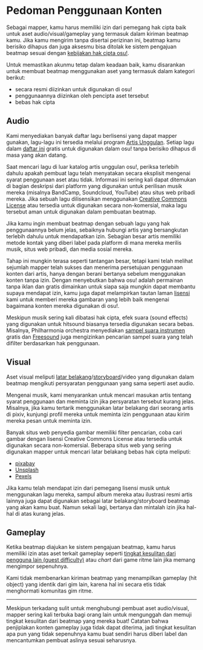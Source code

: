 # Pedoman Penggunaan Konten

Sebagai mapper, kamu harus memiliki izin dari pemegang hak cipta baik untuk aset audio/visual/gameplay yang termasuk dalam kiriman beatmap kamu. Jika kamu mengirim tanpa disertai perizinan ini, beatmap kamu berisiko dihapus dan juga aksesmu bisa ditolak ke sistem pengajuan beatmap sesuai dengan [kebijakan hak cipta osu!](/wiki/Legal/Copyright).

Untuk memastikan akunmu tetap dalam keadaan baik, kamu disarankan untuk membuat beatmap menggunakan aset yang termasuk dalam kategori berikut:

- secara resmi diizinkan untuk digunakan di osu!
- penggunaannya diizinkan oleh pencipta aset tersebut
- bebas hak cipta

## Audio

Kami menyediakan banyak daftar lagu berlisensi yang dapat mapper gunakan, lagu-lagu ini tersedia melalui program [Artis Unggulan](/wiki/People/Featured_Artists). Setiap lagu dalam [daftar ini](https://osu.ppy.sh/beatmaps/artists) gratis untuk digunakan dalam osu! tanpa berisiko dihapus di masa yang akan datang.

Saat mencari lagu di luar katalog artis unggulan osu!, periksa terlebih dahulu apakah pembuat lagu telah menyatakan secara eksplisit mengenai syarat penggunaan aset atau tidak. Informasi ini sering kali dapat ditemukan di bagian deskripsi dari platform yang digunakan untuk perilisan musik mereka (misalnya BandCamp, Soundcloud, YouTube) atau situs web pribadi mereka. Jika sebuah lagu dilisensikan menggunakan [Creative Commons License](https://creativecommons.org/about/cclicenses/) atau tersedia untuk digunakan secara non-komersial, maka lagu tersebut aman untuk digunakan dalam pembuatan beatmap.

Jika kamu ingin membuat beatmap dengan sebuah lagu yang hak penggunaannya belum jelas, sebaiknya hubungi artis yang bersangkutan terlebih dahulu untuk mendapatkan izin. Sebagian besar artis memiliki metode kontak yang diberi label pada platform di mana mereka merilis musik, situs web pribadi, dan media sosial mereka.

Tahap ini mungkin terasa seperti tantangan besar, tetapi kami telah melihat sejumlah mapper telah sukses dan menerima persetujuan penggunaan konten dari artis, hanya dengan berani bertanya sebelum menggunakan konten tanpa izin. Dengan menyebutkan bahwa osu! adalah permainan tanpa iklan dan gratis dimainkan untuk siapa saja mungkin dapat membantu supaya mendapat izin, kamu juga dapat melampirkan tautan laman [lisensi](/wiki/Legal/Music_licensing) kami untuk memberi mereka gambaran yang lebih baik mengenai bagaimana konten mereka digunakan di osu!.

Meskipun musik sering kali dibatasi hak cipta, efek suara (sound effects) yang digunakan untuk hitsound biasanya tersedia digunakan secara bebas. Misalnya, Philharmonia orchestra menyediakan [sampel suara instrumen](https://philharmonia.co.uk/resources/sound-samples/) gratis dan [Freesound](https://freesound.org) juga mengizinkan pencarian sampel suara yang telah difilter berdasarkan hak penggunaan.

## Visual

Aset visual meliputi [latar belakang](/wiki/Beatmap/Background)/[storyboard](/wiki/Storyboard)/video yang digunakan dalam beatmap mengikuti persyaratan penggunaan yang sama seperti aset audio.

Mengenai musik, kami menyarankan untuk mencari masukan artis tentang syarat penggunaan dan meminta izin jika persyaratan tersebut kurang jelas. Misalnya, jika kamu tertarik menggunakan latar belakang dari seorang artis di pixiv, kunjungi profil mereka untuk meminta izin penggunaan atau kirim mereka pesan untuk meminta izin.

Banyak situs web penyedia gambar memiliki filter pencarian, coba cari gambar dengan lisensi Creative Commons License atau tersedia untuk digunakan secara non-komersial. Beberapa situs web yang sering digunakan mapper untuk mencari latar belakang bebas hak cipta meliputi:

- [pixabay](https://pixabay.com/)
- [Unsplash](https://unsplash.com/)
- [Pexels](https://www.pexels.com/)

Jika kamu telah mendapat izin dari pemegang lisensi musik untuk menggunakan lagu mereka, sampul album mereka atau ilustrasi resmi artis lainnya juga dapat digunakan sebagai latar belakang/storyboard beatmap yang akan kamu buat. Namun sekali lagi, bertanya dan mintalah izin jika hal-hal di atas kurang jelas.

## Gameplay

Ketika beatmap diajukan ke sistem pengajuan beatmap, kamu harus memiliki izin atas aset terkait gameplay seperti [tingkat kesulitan dari pengguna lain (guest difficulty)](/wiki/Beatmap/Guest_difficulty) atau *chart* dari game ritme lain jika memang mengimpor sepenuhnya.

Kami tidak membenarkan kiriman beatmap yang menampilkan gameplay (hit object) yang identik dari gim lain, karena hal ini secara etis tidak menghormati komunitas gim ritme.

---

Meskipun terkadang sulit untuk menghubungi pembuat aset audio/visual, mapper sering kali terbuka bagi orang lain untuk mengunggah dan memuji tingkat kesulitan dari beatmap yang mereka buat! Catatan bahwa penjiplakan konten gameplay juga tidak dapat diterima, jadi tingkat kesulitan apa pun yang tidak sepenuhnya kamu buat sendiri harus diberi label dan mencantumkan pembuat aslinya sesuai seharusnya.
